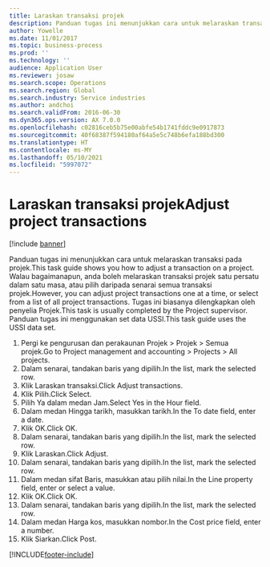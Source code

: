 ```yaml
---
title: Laraskan transaksi projek
description: Panduan tugas ini menunjukkan cara untuk melaraskan transaksi pada projek.
author: Yowelle
ms.date: 11/01/2017
ms.topic: business-process
ms.prod: ''
ms.technology: ''
audience: Application User
ms.reviewer: josaw
ms.search.scope: Operations
ms.search.region: Global
ms.search.industry: Service industries
ms.author: andchoi
ms.search.validFrom: 2016-06-30
ms.dyn365.ops.version: AX 7.0.0
ms.openlocfilehash: c02816ceb5b75e00abfe54b1741fddc9e0917873
ms.sourcegitcommit: 40f68387f594180af64a5e5c748b6efa188bd300
ms.translationtype: HT
ms.contentlocale: ms-MY
ms.lasthandoff: 05/10/2021
ms.locfileid: "5997072"
---
```

# <a name="adjust-project-transactions"></a><span data-ttu-id="0ca97-103">Laraskan transaksi projek</span><span class="sxs-lookup"><span data-stu-id="0ca97-103">Adjust project transactions</span></span>

[!include [banner](../../includes/banner.md)]

<span data-ttu-id="0ca97-104">Panduan tugas ini menunjukkan cara untuk melaraskan transaksi pada projek.</span><span class="sxs-lookup"><span data-stu-id="0ca97-104">This task guide shows you how to adjust a transaction on a project.</span></span> <span data-ttu-id="0ca97-105">Walau bagaimanapun, anda boleh melaraskan transaksi projek satu persatu dalam satu masa, atau pilih daripada senarai semua transaksi projek.</span><span class="sxs-lookup"><span data-stu-id="0ca97-105">However, you can adjust project transactions one at a time, or select from a list of all project transactions.</span></span> <span data-ttu-id="0ca97-106">Tugas ini biasanya dilengkapkan oleh penyelia Projek.</span><span class="sxs-lookup"><span data-stu-id="0ca97-106">This task is usually completed by the Project supervisor.</span></span> <span data-ttu-id="0ca97-107">Panduan tugas ini menggunakan set data USSI.</span><span class="sxs-lookup"><span data-stu-id="0ca97-107">This task guide uses the USSI data set.</span></span>

1. <span data-ttu-id="0ca97-108">Pergi ke pengurusan dan perakaunan Projek > Projek > Semua projek.</span><span class="sxs-lookup"><span data-stu-id="0ca97-108">Go to Project management and accounting > Projects > All projects.</span></span> 
2. <span data-ttu-id="0ca97-109">Dalam senarai, tandakan baris yang dipilih.</span><span class="sxs-lookup"><span data-stu-id="0ca97-109">In the list, mark the selected row.</span></span> 
3. <span data-ttu-id="0ca97-110">Klik Laraskan transaksi.</span><span class="sxs-lookup"><span data-stu-id="0ca97-110">Click Adjust transactions.</span></span> 
4. <span data-ttu-id="0ca97-111">Klik Pilih.</span><span class="sxs-lookup"><span data-stu-id="0ca97-111">Click Select.</span></span> 
5. <span data-ttu-id="0ca97-112">Pilih Ya dalam medan Jam.</span><span class="sxs-lookup"><span data-stu-id="0ca97-112">Select Yes in the Hour field.</span></span> 
6. <span data-ttu-id="0ca97-113">Dalam medan Hingga tarikh, masukkan tarikh.</span><span class="sxs-lookup"><span data-stu-id="0ca97-113">In the To date field, enter a date.</span></span> 
7. <span data-ttu-id="0ca97-114">Klik OK.</span><span class="sxs-lookup"><span data-stu-id="0ca97-114">Click OK.</span></span> 
8. <span data-ttu-id="0ca97-115">Dalam senarai, tandakan baris yang dipilih.</span><span class="sxs-lookup"><span data-stu-id="0ca97-115">In the list, mark the selected row.</span></span> 
9. <span data-ttu-id="0ca97-116">Klik Laraskan.</span><span class="sxs-lookup"><span data-stu-id="0ca97-116">Click Adjust.</span></span> 
10. <span data-ttu-id="0ca97-117">Dalam senarai, tandakan baris yang dipilih.</span><span class="sxs-lookup"><span data-stu-id="0ca97-117">In the list, mark the selected row.</span></span> 
11. <span data-ttu-id="0ca97-118">Dalam medan sifat Baris, masukkan atau pilih nilai.</span><span class="sxs-lookup"><span data-stu-id="0ca97-118">In the Line property field, enter or select a value.</span></span> 
12. <span data-ttu-id="0ca97-119">Klik OK.</span><span class="sxs-lookup"><span data-stu-id="0ca97-119">Click OK.</span></span> 
13. <span data-ttu-id="0ca97-120">Dalam senarai, tandakan baris yang dipilih.</span><span class="sxs-lookup"><span data-stu-id="0ca97-120">In the list, mark the selected row.</span></span> 
14. <span data-ttu-id="0ca97-121">Dalam medan Harga kos, masukkan nombor.</span><span class="sxs-lookup"><span data-stu-id="0ca97-121">In the Cost price field, enter a number.</span></span> 
15. <span data-ttu-id="0ca97-122">Klik Siarkan.</span><span class="sxs-lookup"><span data-stu-id="0ca97-122">Click Post.</span></span> 


[!INCLUDE[footer-include](../../includes/footer-banner.md)]